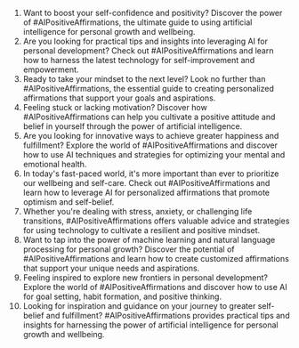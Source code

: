 1. Want to boost your self-confidence and positivity? Discover the power of #AIPositiveAffirmations, the ultimate guide to using artificial intelligence for personal growth and wellbeing.
2. Are you looking for practical tips and insights into leveraging AI for personal development? Check out #AIPositiveAffirmations and learn how to harness the latest technology for self-improvement and empowerment.
3. Ready to take your mindset to the next level? Look no further than #AIPositiveAffirmations, the essential guide to creating personalized affirmations that support your goals and aspirations.
4. Feeling stuck or lacking motivation? Discover how #AIPositiveAffirmations can help you cultivate a positive attitude and belief in yourself through the power of artificial intelligence.
5. Are you looking for innovative ways to achieve greater happiness and fulfillment? Explore the world of #AIPositiveAffirmations and discover how to use AI techniques and strategies for optimizing your mental and emotional health.
6. In today's fast-paced world, it's more important than ever to prioritize our wellbeing and self-care. Check out #AIPositiveAffirmations and learn how to leverage AI for personalized affirmations that promote optimism and self-belief.
7. Whether you're dealing with stress, anxiety, or challenging life transitions, #AIPositiveAffirmations offers valuable advice and strategies for using technology to cultivate a resilient and positive mindset.
8. Want to tap into the power of machine learning and natural language processing for personal growth? Discover the potential of #AIPositiveAffirmations and learn how to create customized affirmations that support your unique needs and aspirations.
9. Feeling inspired to explore new frontiers in personal development? Explore the world of #AIPositiveAffirmations and discover how to use AI for goal setting, habit formation, and positive thinking.
10. Looking for inspiration and guidance on your journey to greater self-belief and fulfillment? #AIPositiveAffirmations provides practical tips and insights for harnessing the power of artificial intelligence for personal growth and wellbeing.
